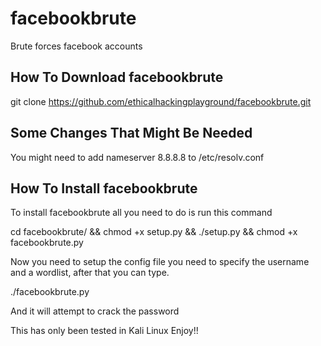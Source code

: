 # facebookbrute
Brute forces facebook accounts

How To Download facebookbrute
------------------------------
git clone https://github.com/ethicalhackingplayground/facebookbrute.git


Some Changes That Might Be Needed
------------------------------
You might need to add nameserver 8.8.8.8 to /etc/resolv.conf 

How To Install facebookbrute
------------------------------
To install facebookbrute all you need to do is run this command

cd facebookbrute/ && chmod +x setup.py && ./setup.py && chmod +x facebookbrute.py 

Now you need to setup the config file you need to specify the username and a wordlist,
after that you can type.

./facebookbrute.py 

And it will attempt to crack the password

This has only been tested in Kali Linux
Enjoy!!
